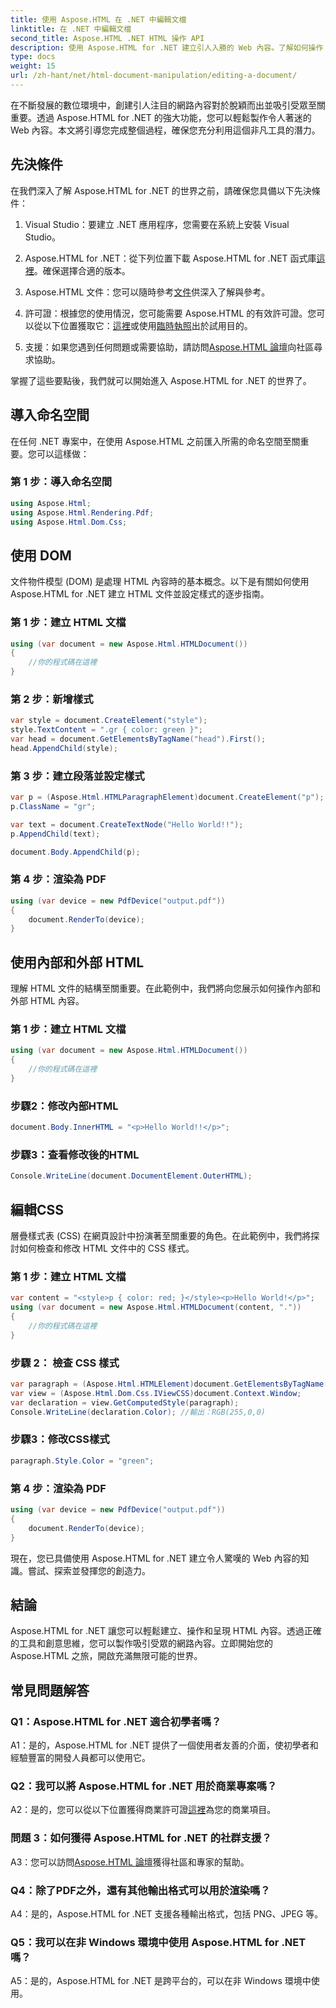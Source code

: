 ```yaml
---
title: 使用 Aspose.HTML 在 .NET 中編輯文檔
linktitle: 在 .NET 中編輯文檔
second_title: Aspose.HTML .NET HTML 操作 API
description: 使用 Aspose.HTML for .NET 建立引人入勝的 Web 內容。了解如何操作 HTML、CSS 等。
type: docs
weight: 15
url: /zh-hant/net/html-document-manipulation/editing-a-document/
---
```


在不斷發展的數位環境中，創建引人注目的網路內容對於脫穎而出並吸引受眾至關重要。透過 Aspose.HTML for .NET 的強大功能，您可以輕鬆製作令人著迷的 Web 內容。本文將引導您完成整個過程，確保您充分利用這個非凡工具的潛力。

## 先決條件

在我們深入了解 Aspose.HTML for .NET 的世界之前，請確保您具備以下先決條件：

1. Visual Studio：要建立 .NET 應用程序，您需要在系統上安裝 Visual Studio。

2. Aspose.HTML for .NET：從下列位置下載 Aspose.HTML for .NET 函式庫[這裡](https://releases.aspose.com/html/net/)。確保選擇合適的版本。

3.  Aspose.HTML 文件：您可以隨時參考[文件](https://reference.aspose.com/html/net/)供深入了解與參考。

4. 許可證：根據您的使用情況，您可能需要 Aspose.HTML 的有效許可證。您可以從以下位置獲取它：[這裡](https://purchase.aspose.com/buy)或使用[臨時執照](https://purchase.aspose.com/temporary-license/)出於試用目的。

5. 支援：如果您遇到任何問題或需要協助，請訪問[Aspose.HTML 論壇](https://forum.aspose.com/)向社區尋求協助。

掌握了這些要點後，我們就可以開始進入 Aspose.HTML for .NET 的世界了。

## 導入命名空間

在任何 .NET 專案中，在使用 Aspose.HTML 之前匯入所需的命名空間至關重要。您可以這樣做：

### 第 1 步：導入命名空間

```csharp
using Aspose.Html;
using Aspose.Html.Rendering.Pdf;
using Aspose.Html.Dom.Css;
```

## 使用 DOM

文件物件模型 (DOM) 是處理 HTML 內容時的基本概念。以下是有關如何使用 Aspose.HTML for .NET 建立 HTML 文件並設定樣式的逐步指南。

### 第 1 步：建立 HTML 文檔

```csharp
using (var document = new Aspose.Html.HTMLDocument())
{
    //你的程式碼在這裡
}
```

### 第 2 步：新增樣式

```csharp
var style = document.CreateElement("style");
style.TextContent = ".gr { color: green }";
var head = document.GetElementsByTagName("head").First();
head.AppendChild(style);
```

### 第 3 步：建立段落並設定樣式

```csharp
var p = (Aspose.Html.HTMLParagraphElement)document.CreateElement("p");
p.ClassName = "gr";

var text = document.CreateTextNode("Hello World!!");
p.AppendChild(text);

document.Body.AppendChild(p);
```

### 第 4 步：渲染為 PDF

```csharp
using (var device = new PdfDevice("output.pdf"))
{
    document.RenderTo(device);
}
```

## 使用內部和外部 HTML

理解 HTML 文件的結構至關重要。在此範例中，我們將向您展示如何操作內部和外部 HTML 內容。

### 第 1 步：建立 HTML 文檔

```csharp
using (var document = new Aspose.Html.HTMLDocument())
{
    //你的程式碼在這裡
}
```

### 步驟2：修改內部HTML

```csharp
document.Body.InnerHTML = "<p>Hello World!!</p>";
```

### 步驟3：查看修改後的HTML

```csharp
Console.WriteLine(document.DocumentElement.OuterHTML);
```

## 編輯CSS

層疊樣式表 (CSS) 在網頁設計中扮演著至關重要的角色。在此範例中，我們將探討如何檢查和修改 HTML 文件中的 CSS 樣式。

### 第 1 步：建立 HTML 文檔

```csharp
var content = "<style>p { color: red; }</style><p>Hello World!</p>";
using (var document = new Aspose.Html.HTMLDocument(content, "."))
{
    //你的程式碼在這裡
}
```

### 步驟 2： 檢查 CSS 樣式

```csharp
var paragraph = (Aspose.Html.HTMLElement)document.GetElementsByTagName("p").First();
var view = (Aspose.Html.Dom.Css.IViewCSS)document.Context.Window;
var declaration = view.GetComputedStyle(paragraph);
Console.WriteLine(declaration.Color); //輸出：RGB(255,0,0)
```

### 步驟3：修改CSS樣式

```csharp
paragraph.Style.Color = "green";
```

### 第 4 步：渲染為 PDF

```csharp
using (var device = new PdfDevice("output.pdf"))
{
    document.RenderTo(device);
}
```

現在，您已具備使用 Aspose.HTML for .NET 建立令人驚嘆的 Web 內容的知識。嘗試、探索並發揮您的創造力。

## 結論

Aspose.HTML for .NET 讓您可以輕鬆建立、操作和呈現 HTML 內容。透過正確的工具和創意思維，您可以製作吸引受眾的網路內容。立即開始您的 Aspose.HTML 之旅，開啟充滿無限可能的世界。

## 常見問題解答

### Q1：Aspose.HTML for .NET 適合初學者嗎？

A1：是的，Aspose.HTML for .NET 提供了一個使用者友善的介面，使初學者和經驗豐富的開發人員都可以使用它。

### Q2：我可以將 Aspose.HTML for .NET 用於商業專案嗎？

 A2：是的，您可以從以下位置獲得商業許可證[這裡](https://purchase.aspose.com/buy)為您的商業項目。

### 問題 3：如何獲得 Aspose.HTML for .NET 的社群支援？

 A3：您可以訪問[Aspose.HTML 論壇](https://forum.aspose.com/)獲得社區和專家的幫助。

### Q4：除了PDF之外，還有其他輸出格式可以用於渲染嗎？

A4：是的，Aspose.HTML for .NET 支援各種輸出格式，包括 PNG、JPEG 等。

### Q5：我可以在非 Windows 環境中使用 Aspose.HTML for .NET 嗎？

A5：是的，Aspose.HTML for .NET 是跨平台的，可以在非 Windows 環境中使用。